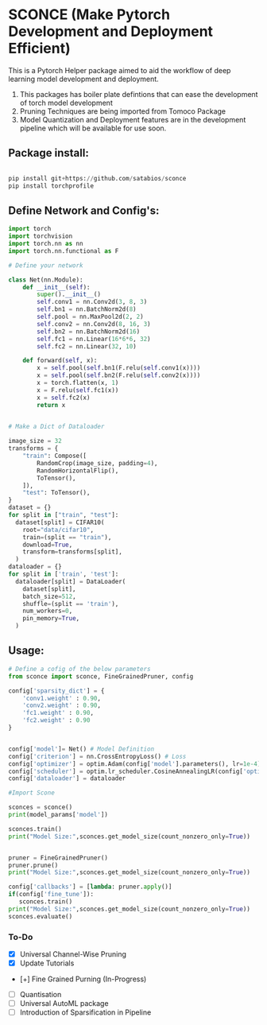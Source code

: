 # SCONCE (Make Pytorch Development and Deployment Efficient)

This is a Pytorch Helper package aimed to aid the workflow of deep learning model development and deployment. 


1. This packages has boiler plate defintions that can ease the development of torch model development
2. Pruning Techniques are being imported from Tomoco Package
3. Model Quantization and Deployment features are in the development pipeline which will be available for use soon.
## Package install:

```python

pip install git+https://github.com/satabios/sconce
pip install torchprofile

```


## Define Network and Config's:

```python
import torch
import torchvision
import torch.nn as nn
import torch.nn.functional as F

# Define your network

class Net(nn.Module):
    def __init__(self):
        super().__init__()
        self.conv1 = nn.Conv2d(3, 8, 3)
        self.bn1 = nn.BatchNorm2d(8)
        self.pool = nn.MaxPool2d(2, 2)
        self.conv2 = nn.Conv2d(8, 16, 3)
        self.bn2 = nn.BatchNorm2d(16)
        self.fc1 = nn.Linear(16*6*6, 32)
        self.fc2 = nn.Linear(32, 10)

    def forward(self, x):
        x = self.pool(self.bn1(F.relu(self.conv1(x))))
        x = self.pool(self.bn2(F.relu(self.conv2(x))))
        x = torch.flatten(x, 1)
        x = F.relu(self.fc1(x))
        x = self.fc2(x)
        return x
    

# Make a Dict of Dataloader

image_size = 32
transforms = {
    "train": Compose([
        RandomCrop(image_size, padding=4),
        RandomHorizontalFlip(),
        ToTensor(),
    ]),
    "test": ToTensor(),
}
dataset = {}
for split in ["train", "test"]:
  dataset[split] = CIFAR10(
    root="data/cifar10",
    train=(split == "train"),
    download=True,
    transform=transforms[split],
  )
dataloader = {}
for split in ['train', 'test']:
  dataloader[split] = DataLoader(
    dataset[split],
    batch_size=512,
    shuffle=(split == 'train'),
    num_workers=0,
    pin_memory=True,
  )
```

## Usage:
```python
# Define a cofig of the below parameters
from sconce import sconce, FineGrainedPruner, config

config['sparsity_dict'] = {
    'conv1.weight' : 0.90,
    'conv2.weight' : 0.90,
    'fc1.weight' : 0.90,
    'fc2.weight' : 0.90
}


config['model']= Net() # Model Definition
config['criterion'] = nn.CrossEntropyLoss() # Loss
config['optimizer'] = optim.Adam(config['model'].parameters(), lr=1e-4)
config['scheduler'] = optim.lr_scheduler.CosineAnnealingLR(config['optimizer'], T_max=200)
config['dataloader'] = dataloader

#Import Scone

sconces = sconce()
print(model_params['model'])

sconces.train()
print("Model Size:",sconces.get_model_size(count_nonzero_only=True))


pruner = FineGrainedPruner()
pruner.prune()
print("Model Size:",sconces.get_model_size(count_nonzero_only=True))

config['callbacks'] = [lambda: pruner.apply()]
if(config['fine_tune']):
   sconces.train()
print("Model Size:",sconces.get_model_size(count_nonzero_only=True))
sconces.evaluate()

```





### To-Do

- [x] Universal Channel-Wise Pruning
- [x] Update Tutorials
- [+] Fine Grained Purning (In-Progress)
- [ ] Quantisation
- [ ] Universal AutoML package
- [ ] Introduction of Sparsification in Pipeline
